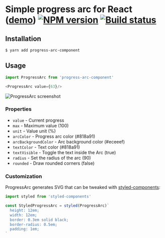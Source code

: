 # Simple progress arc for React ([demo](http://szastupov.github.io/progress-arc-component)) [![NPM version][npm-image]][npm-link] [![Build status][travis-image]][travis-link]

## Installation

    $ yarn add progress-arc-component

## Usage

```javascript
import ProgressArc from 'progress-arc-component'

<ProgressArc value={63}/>
```

![ProgressArc screenshot](http://i.imgur.com/vgxgdi9.png)

### Properties

- `value` - Current progress
- `max` - Maximum value (100)
- `unit` - Value unit (%)
- `arcColor` - Progress arc color (#818a91)
- `arcBackgroundColor` - Arc background color (#eceeef)
- `textColor` - Text color (#818a91)
- `textVisible` - Toggle the text inside the Arc (true)
- `radius` - Set the radius of the arc (90)
- `rounded` - Draw rounded corners (false)

### Customization

ProgressArc generates SVG that can be tweaked with [styled-components][1]:

```javascript
import styled from 'styled-components'

const StyledProgressArc = styled(ProgressArc)`
  height: 12em;
  width: 12em;
  border: 0.3em solid black;
  border-radius: 0.5em;
  padding: 1em;
`
```


[1]: https://github.com/styled-components/styled-components
[npm-image]: https://img.shields.io/npm/v/progress-arc-component.svg?style=flat
[npm-link]: https://npmjs.org/package/progress-arc-component
[travis-image]: https://img.shields.io/travis/szastupov/progress-arc-component.svg?style=flat
[travis-link]: https://travis-ci.org/szastupov/progress-arc-component
